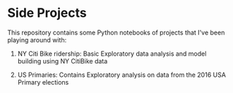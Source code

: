 # Side Projects

This repository contains some Python notebooks of projects that I've been playing around with:

1) NY Citi Bike ridership:
Basic Exploratory data analysis and model building using NY CitiBike data

2) US Primaries:
Contains Exploratory analysis on data from the 2016 USA Primary elections 
